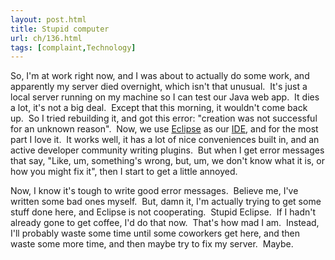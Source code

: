 ```yaml
---
layout: post.html
title: Stupid computer
url: ch/136.html
tags: [complaint,Technology]
---
```

So, I'm at work right now, and I was about to actually do some work, and apparently my server died overnight, which isn't that unusual.  It's just a local server running on my machine so I can test our Java web app.  It dies a lot, it's not a big deal.  Except that this morning, it wouldn't come back up.  So I tried rebuilding it, and got this error: "creation was not successful for an unknown reason".  Now, we use [Eclipse](http://www.eclipse.org/platform) as our [IDE](http://en.wikipedia.org/wiki/Integrated_development_environment), and for the most part I love it.  It works well, it has a lot of nice conveniences built in, and an active developer community writing plugins.  But when I get error messages that say, "Like, um, something's wrong, but, um, we don't know what it is, or how you might fix it", then I start to get a little annoyed.

Now, I know it's tough to write good error messages.  Believe me, I've written some bad ones myself.  But, damn it, I'm actually trying to get some stuff done here, and Eclipse is not cooperating.  Stupid Eclipse.  If I hadn't already gone to get coffee, I'd do that now.  That's how mad I am.  Instead, I'll probably waste some time until some coworkers get here, and then waste some more time, and then maybe try to fix my server.  Maybe.
